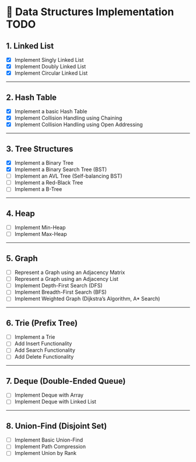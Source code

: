 # 🚀 Data Structures Implementation TODO

## 1. Linked List
- [X] Implement Singly Linked List
- [X] Implement Doubly Linked List
- [X] Implement Circular Linked List

---

## 2. Hash Table
- [X] Implement a basic Hash Table
- [X] Implement Collision Handling using Chaining
- [X] Implement Collision Handling using Open Addressing

---

## 3. Tree Structures
- [X] Implement a Binary Tree
- [X] Implement a Binary Search Tree (BST)
- [ ] Implement an AVL Tree (Self-balancing BST)
- [ ] Implement a Red-Black Tree
- [ ] Implement a B-Tree

---

## 4. Heap
- [ ] Implement Min-Heap
- [ ] Implement Max-Heap

---

## 5. Graph
- [ ] Represent a Graph using an Adjacency Matrix
- [ ] Represent a Graph using an Adjacency List
- [ ] Implement Depth-First Search (DFS)
- [ ] Implement Breadth-First Search (BFS)
- [ ] Implement Weighted Graph (Dijkstra’s Algorithm, A* Search)

---

## 6. Trie (Prefix Tree)
- [ ] Implement a Trie
- [ ] Add Insert Functionality
- [ ] Add Search Functionality
- [ ] Add Delete Functionality

---

## 7. Deque (Double-Ended Queue)
- [ ] Implement Deque with Array
- [ ] Implement Deque with Linked List

---

## 8. Union-Find (Disjoint Set)
- [ ] Implement Basic Union-Find
- [ ] Implement Path Compression
- [ ] Implement Union by Rank
